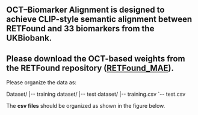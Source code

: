 **OCT–Biomarker Alignment** is designed to achieve **CLIP-style semantic alignment** between **RETFound** and **33 biomarkers** from the **UKBiobank**.
---
Please download the OCT-based weights from the RETFound repository ([RETFound_MAE](https://github.com/rmaphoh/RETFound_MAE)).
---
Please organize the data as:

Dataset/
|-- training dataset/
|-- test dataset/
|-- training.csv
`-- test.csv

The **csv files** should be organized as shown in the figure below.



